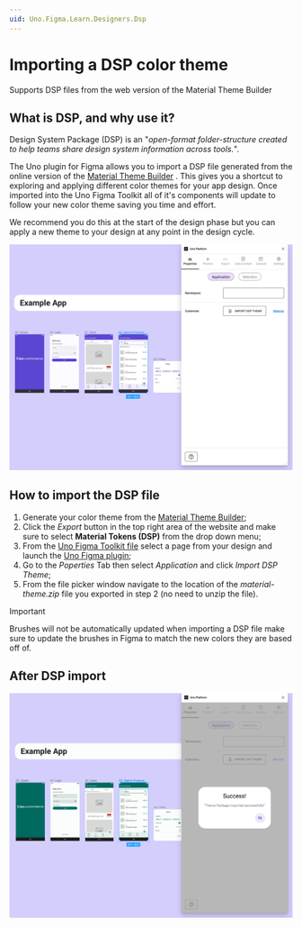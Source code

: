 ```yaml
---
uid: Uno.Figma.Learn.Designers.Dsp
---
```


# Importing a DSP color theme 

Supports DSP files from the web version of the Material Theme Builder

## What is DSP, and why use it?

Design System Package (DSP) is an "*open-format folder-structure created to help teams share design system information across tools.*".

The Uno plugin for Figma allows you to import a DSP file generated from the online version of the [Material Theme Builder](https://m3.material.io/theme-builder#/custom) . This gives you a shortcut to exploring and applying different color themes for your app design. Once imported into the Uno Figma Toolkit all of it's components will update to follow your new color theme saving you time and effort.

We recommend you do this at the start of the design phase but you can apply a new theme to your design at any point in the design cycle.  

![Before DSP Import](assets/before-dsp-import.png)

## How to import the DSP file 


1) Generate your color theme from the [Material Theme Builder](https://m3.material.io/theme-builder#/custom);
2) Click the *Export* button in the top right area of the website and make sure to select **Material Tokens (DSP)** from the drop down menu;
3) From the [Uno Figma Toolkit file](https://www.figma.com/community/file/1110792522046146058) select a page from your design and launch the [Uno Figma plugin](https://www.figma.com/community/plugin/1045528009520465828);
4) Go to the *Poperties* Tab then select *Application* and click *Import DSP Theme*;
5) From the file picker window navigate to the location of the *material-theme.zip* file you exported in step 2 (no need to unzip the file).

> [!IMPORTANT]
> Brushes will not be automatically updated when importing a DSP file make sure to update the brushes in Figma to match the new colors they are based off of.  

## After DSP import
![After DSP Import](assets/after-dsp-import.png)

